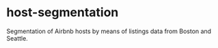 # host-segmentation
 Segmentation of Airbnb hosts by means of listings data from Boston and Seattle.
